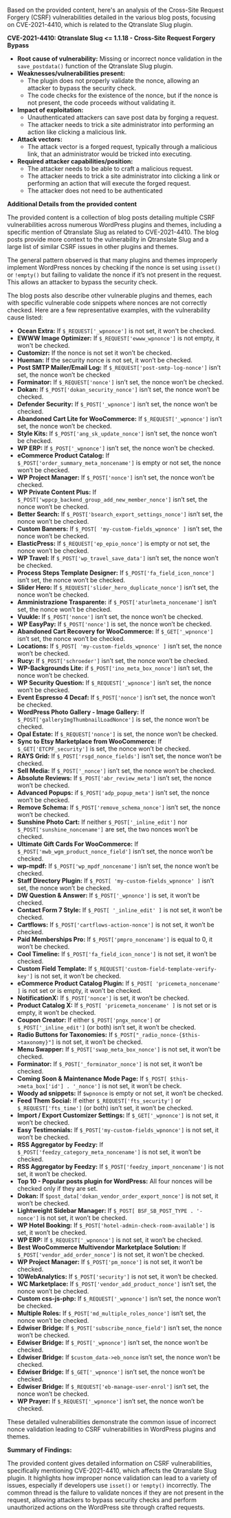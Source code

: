 Based on the provided content, here's an analysis of the Cross-Site Request Forgery (CSRF) vulnerabilities detailed in the various blog posts, focusing on CVE-2021-4410, which is related to the Qtranslate Slug plugin.

**CVE-2021-4410: Qtranslate Slug <= 1.1.18 - Cross-Site Request Forgery Bypass**

*   **Root cause of vulnerability:** Missing or incorrect nonce validation in the `save_postdata()` function of the Qtranslate Slug plugin.
*   **Weaknesses/vulnerabilities present:**
    *   The plugin does not properly validate the nonce, allowing an attacker to bypass the security check.
    *   The code checks for the existence of the nonce, but if the nonce is not present, the code proceeds without validating it.
*   **Impact of exploitation:**
    *   Unauthenticated attackers can save post data by forging a request.
    *   The attacker needs to trick a site administrator into performing an action like clicking a malicious link.
*   **Attack vectors:**
    *   The attack vector is a forged request, typically through a malicious link, that an administrator would be tricked into executing.
*  **Required attacker capabilities/position:**
    *   The attacker needs to be able to craft a malicious request.
    *   The attacker needs to trick a site administrator into clicking a link or performing an action that will execute the forged request.
    *   The attacker does not need to be authenticated

**Additional Details from the provided content**

The provided content is a collection of blog posts detailing multiple CSRF vulnerabilities across numerous WordPress plugins and themes, including a specific mention of Qtranslate Slug as related to CVE-2021-4410. The blog posts provide more context to the vulnerability in Qtranslate Slug and a large list of similar CSRF issues in other plugins and themes.

The general pattern observed is that many plugins and themes improperly implement WordPress nonces by checking if the nonce is set using `isset()` or `!empty()` but failing to validate the nonce if it’s not present in the request. This allows an attacker to bypass the security check.

The blog posts also describe other vulnerable plugins and themes, each with specific vulnerable code snippets where nonces are not correctly checked. Here are a few representative examples, with the vulnerability cause listed:

*   **Ocean Extra:** If `$_REQUEST['_wpnonce']` is not set, it won't be checked.
*   **EWWW Image Optimizer:** If `$_REQUEST['ewww_wpnonce']` is not empty, it won't be checked.
*   **Customizr:** If the nonce is not set it won’t be checked.
*   **Hueman:** If the security nonce is not set, it won’t be checked.
*   **Post SMTP Mailer/Email Log:** If `$_REQUEST['post-smtp-log-nonce']` isn’t set, the nonce won’t be checked
*    **Forminator:** If `$_REQUEST['nonce']` isn’t set, the nonce won’t be checked.
*   **Dokan:** If `$_POST['dokan_security_nonce']` isn’t set, the nonce won’t be checked.
*   **Defender Security:** If `$_POST['_wpnonce']` isn’t set, the nonce won’t be checked.
*   **Abandoned Cart Lite for WooCommerce:** If `$_REQUEST['_wpnonce']` isn’t set, the nonce won’t be checked.
*  **Style Kits:** If `$_POST['ang_sk_update_nonce']` isn’t set, the nonce won’t be checked.
*   **WP ERP:** If `$_POST['_wpnonce']` isn’t set, the nonce won’t be checked.
*  **eCommerce Product Catalog:** If `$_POST['order_summary_meta_noncename']` is empty or not set, the nonce won’t be checked.
*  **WP Project Manager:** If `$_POST['nonce']` isn’t set, the nonce won’t be checked.
*   **WP Private Content Plus:** If `$_POST['wppcp_backend_group_add_new_member_nonce']` isn’t set, the nonce won’t be checked.
*   **Better Search:** If `$_POST['bsearch_export_settings_nonce']` isn’t set, the nonce won’t be checked.
*    **Custom Banners:** If `$_POST[ 'my-custom-fields_wpnonce' ]` isn’t set, the nonce won’t be checked.
*    **ElasticPress:** If `$_REQUEST['ep_epio_nonce']` is empty or not set, the nonce won’t be checked.
*   **WP Travel:** If `$_POST['wp_travel_save_data']` isn’t set, the nonce won’t be checked.
*    **Process Steps Template Designer:** If `$_POST['fa_field_icon_nonce']` isn’t set, the nonce won’t be checked.
*   **Slider Hero:** If `$_REQUEST['slider_hero_duplicate_nonce']` isn’t set, the nonce won’t be checked.
*    **Amministrazione Trasparente:** if `$_POST['aturlmeta_noncename']` isn’t set, the nonce won’t be checked.
*   **Vuukle:** If `$_POST['nonce']` isn’t set, the nonce won’t be checked.
*    **WP EasyPay:** If `$_POST['nonce']` is set, the nonce won’t be checked.
*   **Abandoned Cart Recovery for WooCommerce:** If `$_GET['_wpnonce']` isn’t set, the nonce won’t be checked.
*  **Locations:** If `$_POST[ 'my-custom-fields_wpnonce' ]` isn’t set, the nonce won’t be checked.
*   **Rucy:** If `$_POST['schroeder']` isn’t set, the nonce won’t be checked.
*    **WP-Backgrounds Lite:** if `$_POST['ino_meta_box_nonce']` isn’t set, the nonce won’t be checked.
*    **WP Security Question:** If `$_REQUEST['_wpnonce']` isn’t set, the nonce won’t be checked.
*    **Event Espresso 4 Decaf:** If `$_POST['nonce']` isn’t set, the nonce won’t be checked.
*   **WordPress Photo Gallery - Image Gallery:** If `$_POST['galleryImgThumbnailLoadNonce']` is set, the nonce won’t be checked.
*   **Opal Estate:** If `$_REQUEST['nonce']` is set, the nonce won’t be checked.
*   **Sync to Etsy Marketplace from WooCommerce:** If `$_GET['ETCPF_security']` is set, the nonce won’t be checked.
*   **RAYS Grid:** If `$_POST['rsgd_nonce_fields']` isn’t set, the nonce won’t be checked.
*   **Sell Media:** If `$_POST['_nonce']` isn’t set, the nonce won’t be checked.
*  **Absolute Reviews:** If `$_POST['abr_review_meta']` isn’t set, the nonce won’t be checked.
*   **Advanced Popups:** if `$_POST['adp_popup_meta']` isn’t set, the nonce won’t be checked.
*    **Remove Schema:** If `$_POST['remove_schema_nonce']` isn’t set, the nonce won’t be checked.
*    **Sunshine Photo Cart:** If neither `$_POST['_inline_edit']` nor `$_POST['sunshine_noncename']` are set, the two nonces won’t be checked.
*   **Ultimate Gift Cards For WooCommerce:** If `$_POST['mwb_wgm_product_nonce_field']` isn’t set, the nonce won’t be checked.
*   **wp-mpdf:** If `$_POST['wp_mpdf_noncename']` isn’t set, the nonce won’t be checked.
*    **Staff Directory Plugin:** If `$_POST[ 'my-custom-fields_wpnonce' ]` isn’t set, the nonce won’t be checked.
*   **DW Question & Answer:** If `$_POST['_wpnonce']` is set, it won’t be checked.
*    **Contact Form 7 Style:** If `$_POST[ '_inline_edit' ]` is not set, it won’t be checked.
*   **Cartflows:** If `$_POST['cartflows-action-nonce']` is not set, it won’t be checked.
*   **Paid Memberships Pro:** If `$_POST['pmpro_noncename']` is equal to 0, it won’t be checked.
*   **Cool Timeline:** If `$_POST['fa_field_icon_nonce']` is not set, it won’t be checked.
*   **Custom Field Template:** If `$_REQUEST['custom-field-template-verify-key']` is not set, it won’t be checked.
*   **eCommerce Product Catalog Plugin:** If `$_POST[ 'pricemeta_noncename' ]` is not set or is empty, it won’t be checked.
*  **NotificationX:** If `$_POST['nonce']` is set, it won’t be checked.
*  **Product Catalog X:** If `$_POST[ 'pricemeta_noncename' ]` is not set or is empty, it won’t be checked.
*  **Coupon Creator:** If either `$_POST['pngx_nonce']` or `$_POST['_inline_edit']` (or both) isn’t set, it won’t be checked.
*   **Radio Buttons for Taxonomies:** If `$_POST["_radio_nonce-{$this->taxonomy}"]` is not set, it won’t be checked.
*   **Menu Swapper:** If `$_POST['swap_meta_box_nonce']` is not set, it won’t be checked.
*  **Forminator:** If `$_POST['_forminator_nonce']` is not set, it won’t be checked.
*   **Coming Soon & Maintenance Mode Page:** If `$_POST[ $this->meta_box['id'] . '_nonce']` is not set, it won’t be check.
*   **Woody ad snippets:** If `$wpnonce` is empty or not set, it won’t be checked.
*   **Feed Them Social:** If either `$_REQUEST['fts_security']` or `$_REQUEST['fts_time']` (or both) isn’t set, it won’t be checked.
*   **Import / Export Customizer Settings:** If `$_GET['_wpnonce']` is not set, it won’t be checked.
*    **Easy Testimonials:** If `$_POST['my-custom-fields_wpnonce']` is not set, it won’t be checked.
*  **RSS Aggregator by Feedzy:** If `$_POST['feedzy_category_meta_noncename']` is not set, it won’t be checked.
*   **RSS Aggregator by Feedzy:** If `$_POST['feedzy_import_noncename']` is not set, it won’t be checked.
*   **Top 10 - Popular posts plugin for WordPress:** All four nonces will be checked only if they are set.
*  **Dokan:** If `$post_data['dokan_vendor_order_export_nonce']` is not set, it won’t be checked.
*   **Lightweight Sidebar Manager:** If `$_POST[ BSF_SB_POST_TYPE . '-nonce']` is not set, it won’t be checked.
*   **WP Hotel Booking:** If `$_POST['hotel-admin-check-room-available']` is set, it won’t be checked.
*  **WP ERP:** If `$_REQUEST['_wpnonce']` is not set, it won’t be checked.
*   **Best WooCommerce Multivendor Marketplace Solution:** If `$_POST['vendor_add_order_nonce']` is not set, it won't be checked.
*   **WP Project Manager:** If `$_POST['pm_nonce']` is not set, it won’t be checked.
*  **10WebAnalytics:** If `$_POST['security']` is not set, it won’t be checked.
*   **WC Marketplace:** If `$_POST['vendor_add_product_nonce']` isn’t set, the nonce won’t be checked.
*   **Custom css-js-php:** If `$_REQUEST['_wpnonce']` isn’t set, the nonce won’t be checked.
*   **Multiple Roles:** If `$_POST['md_multiple_roles_nonce']` isn’t set, the nonce won’t be checked.
*   **Edwiser Bridge:** If `$_POST['subscribe_nonce_field']` isn’t set, the nonce won’t be checked.
*    **Edwiser Bridge:** If `$_POST['_wpnonce']` isn’t set, the nonce won’t be checked.
*   **Edwiser Bridge:** If `$custom_data->eb_nonce` isn’t set, the nonce won’t be checked.
*    **Edwiser Bridge:** If `$_GET['_wpnonce']` isn’t set, the nonce won’t be checked.
*   **Edwiser Bridge:** If `$_REQUEST['eb-manage-user-enrol']` isn’t set, the nonce won’t be checked.
*   **WP Prayer:** If `$_REQUEST['_wpnonce']` isn’t set, the nonce won’t be checked.

These detailed vulnerabilities demonstrate the common issue of incorrect nonce validation leading to CSRF vulnerabilities in WordPress plugins and themes.

**Summary of Findings:**

The provided content gives detailed information on CSRF vulnerabilities, specifically mentioning CVE-2021-4410, which affects the Qtranslate Slug plugin. It highlights how improper nonce validation can lead to a variety of issues, especially if developers use `isset()` or `!empty()` incorrectly.
The common thread is the failure to validate nonces if they are not present in the request, allowing attackers to bypass security checks and perform unauthorized actions on the WordPress site through crafted requests.